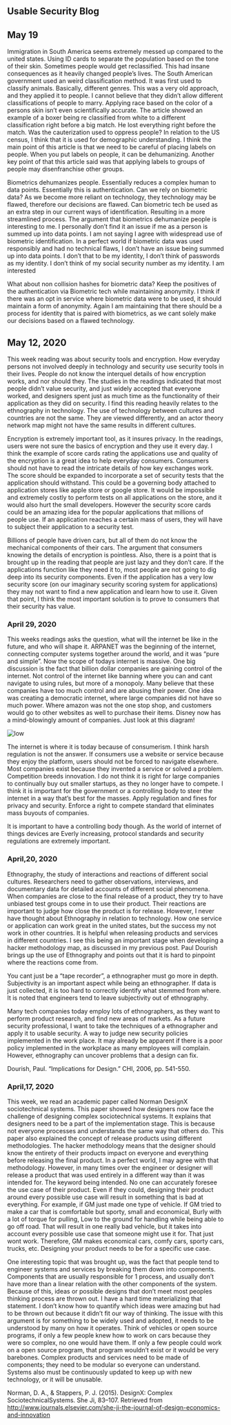 ## Usable Security Blog
## May 19

Immigration in South America seems extremely messed up compared to the united states. Using ID cards to separate the population based on the tone of their skin. Sometimes people would get reclassified. This had insane consequences as it heavily changed people’s lives. The South American government used an weird classification method. It was first used to classify animals. Basically, different genres. This was a very old approach, and they applied it to people. I cannot believe that they didn’t allow different classifications of people to marry. Applying race based on the color of a persons skin isn’t even scientifically accurate. The article showed an example of a boxer being re classified from white to a different classification right before a big match. He lost everything right before the match. Was the cauterization used to oppress people? In relation to the US census, I think that it is used for demographic understanding. I think the main point of this article is that we need to be careful of placing labels on people. When you put labels on people, it can be dehumanizing. Another key point of that this article said was that applying labels to groups of people may disenfranchise other groups. 

Biometrics dehumanizes people. Essentially reduces a complex human to data points. Essentially this is authentication. Can we rely on biometric data? As we become more reliant on technology, they technology may be flawed, therefore our decisions are flawed. Can biometric tech be used as an extra step in our current ways of identification. Resulting in a more streamlined process. The argument that biometrics dehumanize people is interesting to me. I personally don’t find it an issue if me as a person is summed up into data points. I am not saying I agree with widespread use of biometric identification. In a perfect world if biometric data was used responsibly and had no technical flaws, I don’t have an issue being summed up into data points. I don’t that to be my identity, I don’t think of passwords as my identity. I don’t think of my social security number as my identity. I am interested 

What about non collision hashes for biometric data? Keep the positives of the authentication via Biometric tech while maintaining anonymity. I think if there was an opt in service where biometric data were to be used, it should maintain a form of anonymity. Again I am maintaining that there should be a process for identity that is paired with biometrics, as we cant solely make our decisions based on a flawed technology. 

## May 12, 2020
This week reading was about security tools and encryption. How everyday persons not involved deeply in technology and security use security tools in their lives. People do not know the interquel details of how encryption works, and nor should they. The studies in the readings indicated that most people didn’t value security, and just widely accepted that everyone worked, and designers spent just as much time as the functionality of their application as they did on security. I find this reading heavily relates to the ethnography in technology. The use of technology between cultures and countries are not the same. They are viewed differently, and an actor theory network map might not have the same results in different cultures. 

Encryption is extremely important tool, as it insures privacy. In the readings, users were not sure the basics of encryption and they use it every day. I think the example of score cards rating the applications use and quality of the encryption is a great idea to help everyday consumers. Consumers should not have to read the intricate details of how key exchanges work. The score should be expanded to incorporate a set of security tests that the application should withstand. This could be a governing body attached to application stores like apple store or google store. It would be impossible and extremely costly to perform tests on all applications on the store, and it would also hurt the small developers. However the security score cards could be an amazing idea for the popular applications that millions of people use. If an application reaches a certain mass of users, they will have to subject their application to a security test. 

Billions of people have driven cars, but all of them do not know the mechanical components of their cars. The argument that consumers knowing the details of encryption is pointless. Also, there is a point that is brought up in the reading that people are just lazy and they don’t care. If the applications function like they need it to, most people are not going to dig deep into its security components. Even if the application has a very low security score (on our imaginary security scoring system for applications) they may not want to find a new application and learn how to use it. Given that point, I think the most important solution is to prove to consumers that their security has value. 


### April 29, 2020
This weeks readings asks the question, what will the internet be like in the future, and who will shape it. ARPANET was the beginning of the internet, connecting computer systems together around the world, and it was “pure and simple”. Now the scope of todays internet is massive. One big discussion is the fact that billion dollar companies are gaining control of the internet. Not control of the internet like banning where you can and cant navigate to using rules, but more of a monopoly. Many believe that these companies have too much control and are abusing their power. One idea was creating a democratic internet, where large companies did not have so much power. Where amazon was not the one stop shop, and customers would go to other websites as well to purchase their items. Disney now has a mind-blowingly amount of companies. Just look at this diagram!

<img src="https://storage.googleapis.com/titlemax-media/1c8ace8f-every-company-disney-owns-13_pageversion-lg.jpg" alt="low" class="inline"/>

The internet is where it is today because of consumerism. I think harsh regulation is not the answer. If consumers use a website or service because they enjoy the platform, users should not be forced to navigate elsewhere. Most companies exist because they invented a service or solved a problem. Competition breeds innovation. I do not think it is right for large companies to continually buy out smaller startups, as they no longer have to compete. I think it is important for the government or a controlling body to steer the internet in a way that’s best for the masses. Apply regulation and fines for privacy and security. Enforce a right to compete standard that eliminates mass buyouts of companies. 

It is important to have a controlling body though. As the world of internet of things devices are Everly increasing, protocol standards and security regulations are extremely important. 

### April,20, 2020
Ethnography, the study of interactions and reactions of different social cultures. Researchers need to gather observations, interviews, and documentary data for detailed accounts of different social phenomena. When companies are close to the final release of a product, they try to have unbiased test groups come in to use their product. Their reactions are important to judge how close the product is for release. However, I never have thought about Ethnography in relation to technology. How one service or application can work great in the united states, but the success my not work in other countries. It is helpful when releasing products and services in different countries. I see this being an important stage when developing a hacker methodology map, as discussed in my previous post. Paul Dourish brings up the use of Ethnography and points out that it is hard to pinpoint where the reactions come from. 

You cant just be a “tape recorder”, a ethnographer must go more in depth. Subjectivity is an important aspect while being an ethnographer. If data is just collected, it is too hard to correctly identify what stemmed from where. It is noted that engineers tend to leave subjectivity out of ethnography.  

Many tech companies today employ lots of ethnographers, as they want to perform product research, and find new areas of markets. As a future security professional, I want to take the techniques of a ethnographer and apply it to usable security. A way to judge new security policies implemented in the work place. It may already be apparent if there is a poor policy implemented in the workplace as many employees will complain. However, ethnography can uncover problems that a design can fix.

Dourish, Paul. “Implications for Design.” CHI, 2006, pp. 541-550.

### April,17, 2020
This week, we read an academic paper called Norman DesignX sociotechnical systems. This paper showed how designers now face the challenge of designing complex sociotechnical systems. It explains that designers need to be a part of the implementation stage. This is because not everyone processes and understands the same way that others do. This paper also explained the concept of release products using different methodologies. The hacker methodology means that the designer should know the entirety of their products impact on everyone and everything before releasing the final product. In a perfect world, I may agree with that methodology. However, in many times over the engineer or designer will release a product that was used entirely in a different way than it was intended for. The keyword being intended. No one can accurately foresee the use case of their product. Even if they could, designing their product around every possible use case will result in something that is bad at everything. For example, if GM just made one type of vehicle. If GM tried to make a car that is comfortable but sporty, small and economical, Burly with a lot of torque for pulling, Low to the ground for handling while being able to go off road. That will result in one really bad vehicle, but it takes into account every possible use case that someone might use it for. That just wont work. Therefore, GM makes economical cars, comfy cars, sporty cars, trucks, etc. Designing your product needs to be for a specific use case. 

One interesting topic that was brought up, was the fact that people tend to engineer systems and services by breaking them down into components. Components that are usually responsible for 1 process, and usually don’t have more than a linear relation with the other components of the system. Because of this, ideas or possible designs that don’t meet most peoples thinking process are thrown out. I have a hard time materializing that statement. I don’t know how to quantify which ideas were amazing but had to be thrown out because it didn’t fit our way of thinking. The issue with this argument is for something to be widely used and adopted, it needs to be understood by many on how it operates. Think of vehicles or open source programs, if only a few people knew how to work on cars because they were so complex, no one would have them. If only a few people could work on a open source program, that program wouldn’t exist or it would be very barebones. Complex products and services need to be made of components; they need to be modular so everyone can understand. Systems also must be continuously updated to keep up with new technology, or it will be unusable. 

Norman, D. A., & Stappers, P. J. (2015). DesignX: Complex SociotechnicalSystems. She Ji, 83–107. Retrieved from http://www.journals.elsevier.com/she-ji-the-journal-of-design-economics-and-innovation

